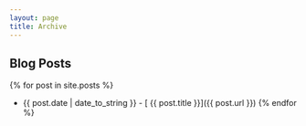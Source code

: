 ```yaml
---
layout: page
title: Archive
---
```


## Blog Posts

{% for post in site.posts %}
* {{ post.date | date_to_string }} - [ {{ post.title }}]({{ post.url }})
{% endfor %}